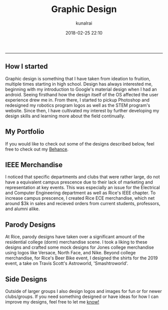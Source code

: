 ﻿---
title: "Graphic Design"
layout: post
date: 2018-02-25 22:10
# tag: jekyll
# image: 
headerImage: true
projects: true
hidden: true # don't count this post in blog pagination
description: "My ventures into graphic design"
category: project
author: kunalrai
externalLink: false
---


---


## How I started

Graphic design is something that I have taken from ideation to fruition, multiple times starting in high school. Design has always interested me, beginning with my introduction to Google's material design when I had an android. Seeing firsthand how the design itself of the OS affected the user experience drew me in. From there, I started to pickup Photoshop and redesigned my robotics program logos as well as the STEM program's website. Since then, I have cultivated my interest by further developing my design skills and learning more about the field continually.

## My Portfolio
If you would like to check out some of the designs described below, feel free to check out my [Behance](https://www.behance.net/ksrai9914a6).

## IEEE Merchandise
I noticed that specific departments and clubs that were rather large, do not have a equivalent campus prescence due to their lack of marketing and representation at key events. This was especially an issue for the Electrical and Computer Engineering department as well as Rice's IEEE chapter. To increase campus prescence, I created Rice ECE merchandise, which net around $3k in sales and recieved orders from current students, professors, and alumni alike. 

## Parody Designs
At Rice, parody designs have taken over a significant amount of the residential college (dorm) merchandise scene. I took a liking to these designs and crafted some mock designs for Jones college merchandise using logos like Versace, North Face, and Nike. Beyond college merchandise, for Rice's Beer Bike event, I designed the shirts for the 2019 event, a take on Travis Scott's Astroworld, 'Smashtroworld'.


## Side Designs

Outside of larger groups I also design logos and images for fun or for newer clubs/groups. If you need something designed or have ideas for how I can improve my designs, feel free to let me [know!](ksr3@rice.edu)

